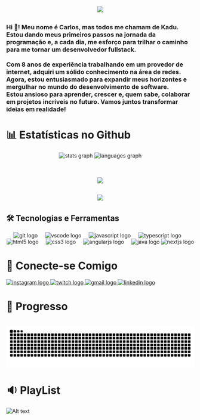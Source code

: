 <h1 align="center">
<img src="https://readme-typing-svg.herokuapp.com/?font=Righteous&size=35&center=true&vCenter=true&width=500&height=70&duration=4000&lines=Olá!+👋;+Me+chamo+Carlos!;" />
</h1>

<h3 align="left">Hi 👋! Meu nome é Carlos, mas todos me chamam de Kadu. Estou dando meus primeiros passos na jornada da programação e, a cada dia, me esforço para trilhar o caminho para me tornar um desenvolvedor fullstack.<br><br>Com 8 anos de experiência trabalhando em um provedor de internet, adquiri um sólido conhecimento na área de redes. Agora, estou entusiasmado para expandir meus horizontes e mergulhar no mundo do desenvolvimento de software.<br>Estou ansioso para aprender, crescer e, quem sabe, colaborar em projetos incríveis no futuro. Vamos juntos transformar ideias em realidade!</h3>

###

# 📊 Estatísticas no Github

<div align="center">
  <img src="https://github-readme-stats.vercel.app/api?username=KaduSR&hide_title=false&hide_rank=false&show_icons=true&include_all_commits=true&count_private=true&disable_animations=false&theme=dracula&locale=pt-br&hide_border=false" height="150" alt="stats graph"  />    
  <img src="https://github-readme-stats.vercel.app/api/top-langs?username=KaduSR&locale=pt-br&hide_title=false&layout=compact&card_width=320&langs_count=5&theme=dracula&hide_border=false&custom_title=Habilidades" height="150" alt="languages graph"  />
</div>

###

<h1 align="center">
<img src="https://readme-typing-svg.herokuapp.com/?font=Righteous&size=35&center=true&vCenter=true&width=500&height=70&duration=4000&lines=Bem+vindo+▬▬ι═══════ﺤ;+Meu+Padwan;" />
</h1>


###

<div align="center">
  <img height="200" src="https://th.bing.com/th/id/R.dcac8b3a9e70104f06a71b3326979f88?rik=XBUkDMj9s0dbnQ&riu=http%3a%2f%2fmedia.tumblr.com%2f2ee21adecd54575a661b27f18ed91ab3%2ftumblr_inline_mm9yalKm1l1rl9pby.gif&ehk=1Ra2nTE0WxMZlXAVq4oVi%2bVsjQGxNQxbPbvnEYRVlGY%3d&risl=&pid=ImgRaw&r=0"  />
</div>

###

###

## 🛠 Tecnologias e Ferramentas

<div align="center">
  <!-- Git -->
  <img src="https://cdn.jsdelivr.net/gh/devicons/devicon/icons/git/git-original.svg" height="30" alt="git logo" />
  <img width="12" />

  <!-- VSCode (corrigido) -->
  <img src="https://cdn.jsdelivr.net/gh/devicons/devicon/icons/vscode/vscode-original.svg" height="30" alt="vscode logo" />
  <img width="12" />

  <!-- JavaScript -->
  <img src="https://cdn.jsdelivr.net/gh/devicons/devicon/icons/javascript/javascript-original.svg" height="30" alt="javascript logo" />
  <img width="12" />

  <!-- TypeScript -->
  <img src="https://cdn.jsdelivr.net/gh/devicons/devicon/icons/typescript/typescript-original.svg" height="30" alt="typescript logo" />
  <img width="12" />

  <!-- HTML5 -->
  <img src="https://cdn.jsdelivr.net/gh/devicons/devicon/icons/html5/html5-original.svg" height="30" alt="html5 logo" />
  <img width="12" />

  <!-- CSS3 -->
  <img src="https://cdn.jsdelivr.net/gh/devicons/devicon/icons/css3/css3-original.svg" height="30" alt="css3 logo" />
  <img width="12" />

  <!-- AngularJS -->
  <img src="https://cdn.jsdelivr.net/gh/devicons/devicon/icons/angularjs/angularjs-original.svg" height="30" alt="angularjs logo" />
  <img width="12" />

  <!-- Java -->
  <img src="https://cdn.jsdelivr.net/gh/devicons/devicon/icons/java/java-original.svg" height="30" alt="java logo" />

  <!-- Next.js -->
  <img src="https://cdn.jsdelivr.net/gh/devicons/devicon/icons/nextjs/nextjs-original.svg" height="30" alt="nextjs logo" />
</div>


###

# 👏 Conecte-se Comigo

<div align="left">
  <a href="https://www.instagram.com/kaduesr" target="_blank">
    <img src="https://img.shields.io/static/v1?message=Instagram&logo=instagram&label=&color=E4405F&logoColor=white&labelColor=&style=for-the-badge" height="35" alt="instagram logo"  />
  </a>
  <a href="https://www.twitch.tv/kadulion" target="_blank">
    <img src="https://img.shields.io/static/v1?message=Twitch&logo=twitch&label=&color=9146FF&logoColor=white&labelColor=&style=for-the-badge" height="35" alt="twitch logo"  />
  </a>
  <a href="mailto:kaduesr@gmail.com" target="_blank">
    <img src="https://img.shields.io/static/v1?message=Gmail&logo=gmail&label=&color=D14836&logoColor=white&labelColor=&style=for-the-badge" height="35" alt="gmail logo"  />
  </a>
  <a href="https://www.linkedin.com/in/kaduesr" target="_blank">
    <img src="https://img.shields.io/static/v1?message=LinkedIn&logo=linkedin&label=&color=0077B5&logoColor=white&labelColor=&style=for-the-badge" height="35" alt="linkedin logo"  />
  </a>
</div>

###

# 🐍 Progresso 

<br clear="both">

<img src="https://raw.githubusercontent.com/KaduSR/KaduSR/output/snake.svg" alt="Snake animation" />



###

# 🔉 PlayList

 ![Alt text](https://spotify-recently-played-readme.vercel.app/api?user=31vn2e5zqeypecqamtglikeb3xfy&unique={true|1|on|yes})

###

<div align="left">
</div>

###
